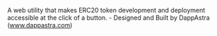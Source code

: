 A web utility that makes ERC20 token development and deployment accessible at the click of a button. - Designed and Built by DappAstra (www.dappastra.com)